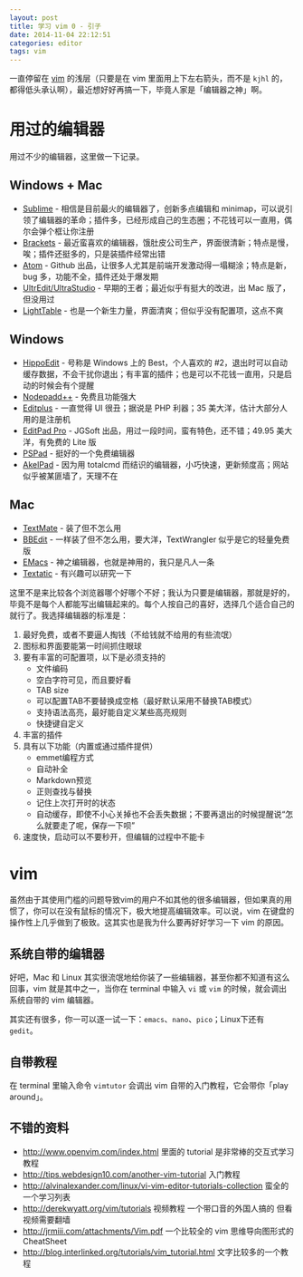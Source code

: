 ```yaml
---
layout: post
title: 学习 vim 0 - 引子
date: 2014-11-04 22:12:51
categories: editor
tags: vim
---
```


一直停留在 [vim](http://www.vim.org) 的浅层（只要是在 vim 里面用上下左右箭头，而不是 `kjhl` 的，都得低头承认啊），最近想好好再搞一下，毕竟人家是「编辑器之神」啊。

# 用过的编辑器

用过不少的编辑器，这里做一下记录。

## Windows + Mac

* [Sublime](http://www.sublimetext.com) - 相信是目前最火的编辑器了，创新多点编辑和 minimap，可以说引领了编辑器的革命；插件多，已经形成自己的生态圈；不花钱可以一直用，偶尔会弹个框让你注册
* [Brackets](http://brackets.io) - 最近蛮喜欢的编辑器，饿肚皮公司生产，界面很清新；特点是慢，唉；插件还挺多的，只是装插件经常出错
* [Atom](https://atom.io) - Github 出品，让很多人尤其是前端开发激动得一塌糊涂；特点是新，bug 多，功能不全，插件还处于爆发期
* [UltrEdit/UltraStudio](http://www.ultraedit.com) - 早期的王者；最近似乎有挺大的改进，出 Mac 版了，但没用过
* [LightTable](http://lighttable.com) - 也是一个新生力量，界面清爽；但似乎没有配置项，这点不爽

## Windows

* [HippoEdit](http://www.hippoedit.com) - 号称是 Windows 上的 Best，个人喜欢的 #2，退出时可以自动缓存数据，不会干扰你退出；有丰富的插件；也是可以不花钱一直用，只是启动的时候会有个提醒
* [Nodepadd++](http://notepad-plus-plus.org) - 免费且功能强大
* [Editplus](http://www.editplus.com) - 一直觉得 UI 很丑；据说是 PHP 利器；35 美大洋，估计大部分人用的是注册机
* [EditPad Pro](http://www.editpadpro.com) - JGSoft 出品，用过一段时间，蛮有特色，还不错；49.95 美大洋，有免费的 Lite 版
* [PSPad](http://www.pspad.com/) - 挺好的一个免费编辑器
* [AkelPad](http://akelpad.sourceforge.net/en/index.php) - 因为用 totalcmd 而结识的编辑器，小巧快速，更新频度高；网站似乎被某匪墙了，天理不在

## Mac

* [TextMate](http://macromates.com) - 装了但不怎么用
* [BBEdit](http://www.barebones.com/products/bbedit/index.html) - 一样装了但不怎么用，要大洋，TextWrangler 似乎是它的轻量免费版
* [EMacs](http://www.gnu.org/software/emacs) - 神之编辑器，也就是神用的，我只是凡人一条
* [Textatic](http://www.textasticapp.com) - 有兴趣可以研究一下

这里不是来比较各个浏览器哪个好哪个不好；我认为只要是编辑器，那就是好的，毕竟不是每个人都能写出编辑起来的。每个人按自己的喜好，选择几个适合自己的就行了。我选择编辑器的标准是：

1. 最好免费，或者不要逼人掏钱（不给钱就不给用的有些流氓）
2. 图标和界面要能第一时间抓住眼球
3. 要有丰富的可配置项，以下是必须支持的
	* 文件编码
	* 空白字符可见，而且要好看
	* TAB size
	* 可以配置TAB不要替换成空格（最好默认采用不替换TAB模式）
	* 支持语法高亮，最好能自定义某些高亮规则
	* 快捷键自定义
4. 丰富的插件
5. 具有以下功能（内置或通过插件提供）
	* emmet编程方式
	* 自动补全
	* Markdown预览
	* 正则查找与替换
	* 记住上次打开时的状态
	* 自动缓存，即使不小心关掉也不会丢失数据；不要再退出的时候提醒说“怎么就要走了呢，保存一下呗”
6. 速度快，启动可以不要秒开，但编辑的过程中不能卡

# vim

虽然由于其使用门槛的问题导致vim的用户不如其他的很多编辑器，但如果真的用惯了，你可以在没有鼠标的情况下，极大地提高编辑效率。可以说，vim 在键盘的操作性上几乎做到了极致。这其实也是我为什么要再好好学习一下 vim 的原因。

## 系统自带的编辑器

好吧，Mac 和 Linux 其实很流氓地给你装了一些编辑器，甚至你都不知道有这么回事，vim 就是其中之一，当你在 terminal 中输入 `vi` 或 `vim` 的时候，就会调出系统自带的 vim 编辑器。

其实还有很多，你一可以逐一试一下：`emacs`、`nano`、`pico`；Linux下还有 `gedit`。

## 自带教程

在 terminal 里输入命令 `vimtutor` 会调出 vim 自带的入门教程，它会带你「play around」。

## 不错的资料

* <http://www.openvim.com/index.html> 里面的 tutorial 是非常棒的交互式学习教程
* <http://tips.webdesign10.com/another-vim-tutorial> 入门教程
* <http://alvinalexander.com/linux/vi-vim-editor-tutorials-collection> 蛮全的一个学习列表
* <http://derekwyatt.org/vim/tutorials> 视频教程 一个带口音的外国人搞的 但看视频需要翻墙
* <http://jrmiii.com/attachments/Vim.pdf> 一个比较全的 vim 思维导向图形式的 CheatSheet
* <http://blog.interlinked.org/tutorials/vim_tutorial.html> 文字比较多的一个教程